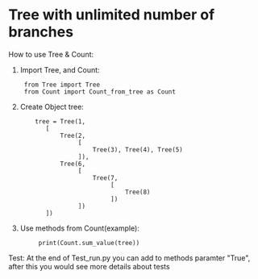 # Tree with unlimited number of branches

How to use Tree & Count:
1. Import Tree, and Count:
    
        from Tree import Tree
        from Count import Count_from_tree as Count
2. Create Object tree:
    
           tree = Tree(1,
              [
                  Tree(2,
                       [
                           Tree(3), Tree(4), Tree(5)
                       ]),
                  Tree(6,
                       [
                           Tree(7,
                                [
                                    Tree(8)
                                ])
                       ])
              ])

3. Use methods from Count(example):
         
            print(Count.sum_value(tree))


 Test:
  At the end of Test_run.py you can add to methods paramter "True", after this you would see more details about tests
